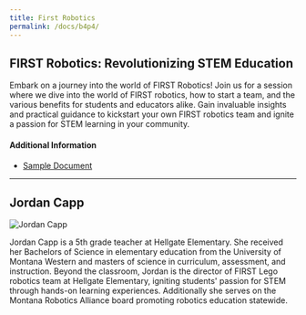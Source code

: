 ```yaml
---
title: First Robotics
permalink: /docs/b4p4/
---
```


## FIRST Robotics: Revolutionizing STEM Education
Embark on a journey into the world of FIRST Robotics! Join us for a session where we dive into the world of FIRST robotics, how to start a team, and the various benefits for students and educators alike. Gain invaluable insights and practical guidance to kickstart your own FIRST robotics team and ignite a passion for STEM learning in your community.

#### Additional Information
 - [Sample Document](../wednesday/breakout7/documents/b1p1d1.pdf)

***

## Jordan Capp

![Jordan Capp](../monday/breakout3/images/capp.jpeg)

Jordan Capp is a 5th grade teacher at Hellgate Elementary. She received her Bachelors of Science in elementary education from the University of  Montana Western and masters of science in curriculum, assessment, and instruction. Beyond the classroom, Jordan is the director of FIRST Lego robotics team at Hellgate Elementary, igniting students' passion for STEM through hands-on learning experiences.  Additionally she serves on the Montana Robotics Alliance board promoting robotics education statewide.